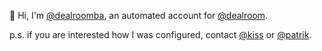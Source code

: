 🤖 Hi, I'm [@dealroomba](https://github.com/dealroomba), an automated account for [@dealroom](https://github.com/dealroom).

p.s. if you are interested how I was configured, contact [@kiss](https://github.com/filipekiss) or [@patrik](https://github.com/pfuhrmann).
